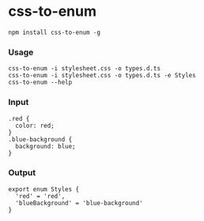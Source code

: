 # css-to-enum

```
npm install css-to-enum -g
```

### Usage

```
css-to-enum -i stylesheet.css -o types.d.ts
css-to-enum -i stylesheet.css -o types.d.ts -e Styles
css-to-enum --help
```

### Input

```
.red {
  color: red;
}
.blue-background {
  background: blue;
}
```

### Output

```
export enum Styles {
  'red' = 'red',
  'blueBackground' = 'blue-background'
}
```
